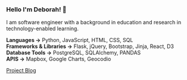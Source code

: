 ### Hello I'm Deborah! 📡

I am software engineer with a background in education and research in technology-enabled learning.

**Languages →** Python, JavaScript, HTML, CSS, SQL   
**Frameworks & Libraries →** Flask, jQuery, Bootstrap, Jinja, React, D3   
**Database Tools →** PostgreSQL, SQLAlchemy, PANDAS  
**APIS →** Mapbox, Google Charts, Geocodio  

[Project Blog](https://debiday.wordpress.com/)
<meta name="google-site-verification" content="W4pKZpobnsnVB-0RJIPuoPHrY-v5SKx8hBM2XPKtQqQ" />
